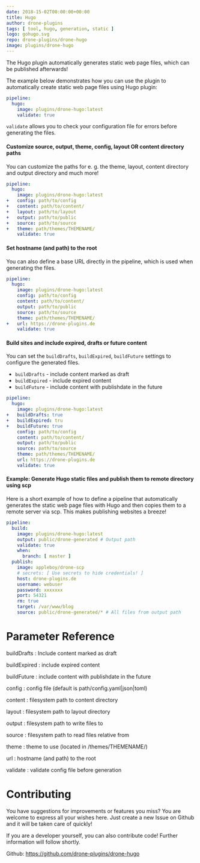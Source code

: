 ```yaml
---
date: 2018-15-02T00:00:00+00:00
title: Hugo
author: drone-plugins
tags: [ tool, hugo, generation, static ]
logo: gohugo.svg
repo: drone-plugins/drone-hugo
image: plugins/drone-hugo
---
```


The Hugo plugin automatically generates static web page files, which can be published afterwards!

The example below demonstrates how you can use the plugin to automatically create static web page files using Hugo plugin:

```yml
pipeline:
  hugo:
    image: plugins/drone-hugo:latest
    validate: true
```

`validate` allows you to check your configuration file for errors before generating the files.

#### Customize source, output, theme, config, layout OR content directory paths

You can customize the paths for e. g. the theme, layout, content directory and output directory and much more!

```yml
pipeline:
  hugo:
    image: plugins/drone-hugo:latest
+   config: path/to/config
+   content: path/to/content/
+   layout: path/to/layout
+   output: path/to/public
+   source: path/to/source
+   theme: path/themes/THEMENAME/
    validate: true
```

#### Set hostname (and path) to the root

You can also define a base URL directly in the pipeline, which is used when generating the files.

```yml
pipeline:
  hugo:
    image: plugins/drone-hugo:latest
    config: path/to/config
    content: path/to/content/
    output: path/to/public
    source: path/to/source
    theme: path/themes/THEMENAME/
+   url: https://drone-plugins.de
    validate: true
```

#### Build sites and include expired, drafts or future content

You can set the `buildDrafts`, `buildExpired`, `buildFuture` settings to configure the generated files.

- `buildDrafts` - include content marked as draft
- `buildExpired` - include expired content
- `buildFuture` - include content with publishdate in the future

```yml
pipeline:
  hugo:
    image: plugins/drone-hugo:latest
+   buildDrafts: true
+   buildExpired: tru
+   buildFuture: true
    config: path/to/config
    content: path/to/content/
    output: path/to/public
    source: path/to/source
    theme: path/themes/THEMENAME/
    url: https://drone-plugins.de
    validate: true
```

#### **Example**: Generate Hugo static files and publish them to remote directory using scp

Here is a short example of how to define a pipeline that automatically generates the static web page files with Hugo and then copies them to a remote server via scp. This makes publishing websites a breeze!

```yml
pipeline:
  build:
    image: plugins/drone-hugo:latest
    output: public/drone-generated # Output path
    validate: true
    when:
      branch: [ master ]
  publish:
    image: appleboy/drone-scp
    # secrets: [ Use secrets to hide credentials! ]
    host: drone-plugins.de
    username: webuser
    password: xxxxxxx
    port: 54321
    rm: true
    target: /var/www/blog
    source: public/drone-generated/* # All files from output path

```

# Parameter Reference

buildDrafts
: Include content marked as draft

buildExpired
: include expired content

buildFuture
: include content with publishdate in the future

config
: config file (default is path/config.yaml|json|toml)

content
: filesystem path to content directory

layout
: filesystem path to layout directory

output
: filesystem path to write files to

source
: filesystem path to read files relative from

theme
: theme to use (located in /themes/THEMENAME/)

url
: hostname (and path) to the root

validate
: validate config file before generation

# Contributing

You have suggestions for improvements or features you miss? You are welcome to express all your wishes here. Just create a new Issue on Github and it will be taken care of quickly!

If you are a developer yourself, you can also contribute code! Further information will follow shortly.

Github: https://github.com/drone-plugins/drone-hugo
